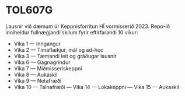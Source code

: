 # TOL607G
Lausnir við dæmum úr Keppnisforritun HÍ vormisserið 2023.
Repo-ið inniheldur fullnægjandi skilum fyrir eftirfarandi 10 vikur:
- Vika 1 — Inngangur
- Vika 2 — Tímaflækjur, mál og ad-hoc
- Vika 3 — Tæmandi leit og gráðugar lausnir
- Vika 6 — Gagnagrindur
- Vika 7 — Miðmisseriskeppni
- Vika 8 — Aukaskil
- Vika 9 — Netafræði
- Vika 10 — Talnafræði
— Vika 14 — Lokakeppni
— Vika 15 — Aukaskil
